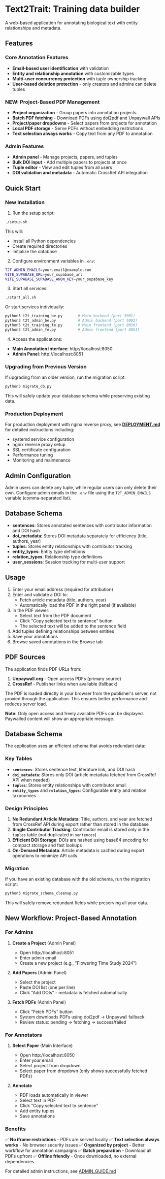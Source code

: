 # Text2Trait: Training data builder

A web-based application for annotating biological text with entity relationships and metadata.

## Features

### Core Annotation Features
- **Email-based user identification** with validation
- **Entity and relationship annotation** with customizable types
- **Multi-user concurrency protection** with tuple ownership tracking
- **User-based deletion protection** - only creators and admins can delete tuples

### NEW: Project-Based PDF Management
- **Project organization** - Group papers into annotation projects
- **Batch PDF fetching** - Download PDFs using doi2pdf and Unpaywall APIs
- **Project/paper dropdowns** - Select papers from projects for annotation
- **Local PDF storage** - Serve PDFs without embedding restrictions
- **Text selection always works** - Copy text from any PDF to annotation

### Admin Features
- **Admin panel** - Manage projects, papers, and tuples
- **Bulk DOI input** - Add multiple papers to projects at once
- **Tuple editor** - View and edit tuples from all users
- **DOI validation and metadata** - Automatic CrossRef API integration

## Quick Start

### New Installation

1. Run the setup script:
```bash
./setup.sh
```

This will:
- Install all Python dependencies
- Create required directories
- Initialize the database

2. Configure environment variables in `.env`:
```bash
T2T_ADMIN_EMAILS=your.email@example.com
VITE_SUPABASE_URL=your_supabase_url
VITE_SUPABASE_SUPABASE_ANON_KEY=your_supabase_key
```

3. Start all services:
```bash
./start_all.sh
```

Or start services individually:
```bash
python3 t2t_training_be.py       # Main backend (port 5001)
python3 t2t_admin_be.py          # Admin backend (port 5002)
python3 t2t_training_fe.py       # Main frontend (port 8050)
python3 t2t_admin_fe.py          # Admin frontend (port 8051)
```

4. Access the applications:
- **Main Annotation Interface**: http://localhost:8050
- **Admin Panel**: http://localhost:8051

### Upgrading from Previous Version

If upgrading from an older version, run the migration script:
```bash
python3 migrate_db.py
```
This will safely update your database schema while preserving existing data.

### Production Deployment

For production deployment with nginx reverse proxy, see **[DEPLOYMENT.md](DEPLOYMENT.md)** for detailed instructions including:
- systemd service configuration
- nginx reverse proxy setup
- SSL certificate configuration
- Performance tuning
- Monitoring and maintenance

## Admin Configuration

Admin users can delete any tuple, while regular users can only delete their own. Configure admin emails in the `.env` file using the `T2T_ADMIN_EMAILS` variable (comma-separated list).

## Database Schema

- **sentences**: Stores annotated sentences with contributor information and DOI hash
- **doi_metadata**: Stores DOI metadata separately for efficiency (title, authors, year)
- **tuples**: Stores entity relationships with contributor tracking
- **entity_types**: Entity type definitions
- **relation_types**: Relationship type definitions
- **user_sessions**: Session tracking for multi-user support

## Usage

1. Enter your email address (required for attribution)
2. Enter and validate a DOI to:
   - Fetch article metadata (title, authors, year)
   - Automatically load the PDF in the right panel (if available)
3. In the PDF viewer:
   - Select text from the PDF document
   - Click "Copy selected text to sentence" button
   - The selected text will be added to the sentence field
4. Add tuples defining relationships between entities
5. Save your annotations
6. Browse saved annotations in the Browse tab

## PDF Sources

The application finds PDF URLs from:
1. **Unpaywall.org** - Open access PDFs (primary source)
2. **CrossRef** - Publisher links when available (fallback)

The PDF is loaded directly in your browser from the publisher's server, not proxied through the application. This ensures better performance and reduces server load.

**Note:** Only open access and freely available PDFs can be displayed. Paywalled content will show an appropriate message.

## Database Schema

The application uses an efficient schema that avoids redundant data:

### Key Tables

- **`sentences`**: Stores sentence text, literature link, and DOI hash
- **`doi_metadata`**: Stores only DOI (article metadata fetched from CrossRef API when needed)
- **`tuples`**: Stores entity relationships with contributor email
- **`entity_types`** and **`relation_types`**: Configurable entity and relation taxonomies

### Design Principles

1. **No Redundant Article Metadata**: Title, authors, and year are fetched from CrossRef API during export rather than stored in the database
2. **Single Contributor Tracking**: Contributor email is stored only in the `tuples` table (not duplicated in `sentences`)
3. **Efficient DOI Storage**: DOIs are hashed using base64 encoding for compact storage and fast lookups
4. **On-Demand Metadata**: Article metadata is cached during export operations to minimize API calls

### Migration

If you have an existing database with the old schema, run the migration script:

```bash
python3 migrate_schema_cleanup.py
```

This will safely remove redundant fields while preserving all your data.

## New Workflow: Project-Based Annotation

### For Admins

1. **Create a Project** (Admin Panel)
   - Open http://localhost:8051
   - Enter admin email
   - Create a new project (e.g., "Flowering Time Study 2024")

2. **Add Papers** (Admin Panel)
   - Select the project
   - Paste DOI list (one per line)
   - Click "Add DOIs" - metadata is fetched automatically

3. **Fetch PDFs** (Admin Panel)
   - Click "Fetch PDFs" button
   - System downloads PDFs using doi2pdf → Unpaywall fallback
   - Review status: pending → fetching → success/failed

### For Annotators

1. **Select Paper** (Main Interface)
   - Open http://localhost:8050
   - Enter your email
   - Select project from dropdown
   - Select paper from dropdown (only shows successfully fetched PDFs)

2. **Annotate**
   - PDF loads automatically in viewer
   - Select text in PDF
   - Click "Copy selected text to sentence"
   - Add entity tuples
   - Save annotations

### Benefits

✅ **No iframe restrictions** - PDFs are served locally
✅ **Text selection always works** - No browser security issues
✅ **Organized by project** - Better workflow for annotation campaigns
✅ **Batch preparation** - Download all PDFs upfront
✅ **Offline friendly** - Once downloaded, no external dependencies

For detailed admin instructions, see [ADMIN_GUIDE.md](ADMIN_GUIDE.md)
